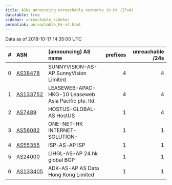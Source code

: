 ```yaml
---
title: ASNs announcing unreachable networks in HK (IPv4)
datatable: true
sidebar: unreachable_sidebar
permalink: unreachable_hk-v4.html
---
```


Data as of 2018-10-17 14:35:00 UTC


<div class="datatable-begin"></div>

|   # | ASN                                      | (announcing) AS name                                 |   prefixes |   unreachable /24s |
|----:|:-----------------------------------------|:-----------------------------------------------------|-----------:|-------------------:|
|   0 | [AS38478](unreachable_AS38478-v4.html)   | SUNNYVISION-AS-AP SunnyVision Limited                |          4 |                  4 |
|   1 | [AS133752](unreachable_AS133752-v4.html) | LEASEWEB-APAC-HKG-10 Leaseweb Asia Pacific pte. ltd. |          4 |                  4 |
|   2 | [AS7489](unreachable_AS7489-v4.html)     | HOSTUS-GLOBAL-AS HostUS                              |          1 |                  4 |
|   3 | [AS56082](unreachable_AS56082-v4.html)   | ONE-NET-HK INTERNET-SOLUTION-                        |          1 |                  1 |
|   4 | [AS55355](unreachable_AS55355-v4.html)   | ISP-AS-AP ISP                                        |          1 |                  1 |
|   5 | [AS24000](unreachable_AS24000-v4.html)   | LIHGL-AS-AP 24.hk global BGP                         |          1 |                  1 |
|   6 | [AS133405](unreachable_AS133405-v4.html) | ADK-AS-AP AS Data Hong Kong Limited                  |          1 |                  1 |

<div class="datatable-end"></div>